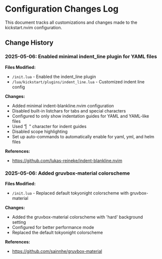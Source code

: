 # Configuration Changes Log

This document tracks all customizations and changes made to the kickstart.nvim configuration.

## Change History

### 2025-05-06: Enabled minimal indent_line plugin for YAML files

**Files Modified:**
- `/init.lua` - Enabled the indent_line plugin
- `/lua/kickstart/plugins/indent_line.lua` - Customized indent line config

**Changes:**
- Added minimal indent-blankline.nvim configuration
- Disabled built-in listchars for tabs and special characters
- Configured to only show indentation guides for YAML and YAML-like files
- Used "▏" character for indent guides
- Disabled scope highlighting
- Set up auto-commands to automatically enable for yaml, yml, and helm files

**References:**
- https://github.com/lukas-reineke/indent-blankline.nvim

### 2025-05-06: Added gruvbox-material colorscheme

**Files Modified:**
- `/init.lua` - Replaced default tokyonight colorscheme with gruvbox-material

**Changes:**
- Added the gruvbox-material colorscheme with 'hard' background setting
- Configured for better performance mode
- Replaced the default tokyonight colorscheme

**References:**
- https://github.com/sainnhe/gruvbox-material

<!--
Format for each entry:
### YYYY-MM-DD: Brief description of change

**Files Modified:**
- `/path/to/file.lua`

**Changes:**
- Detailed description of what was changed and why
- Any plugins added or removed
- Any key mappings added or modified

**References:**
- Any relevant links, plugin URLs, or documentation references
-->

<!-- Add new changes at the top of this section -->